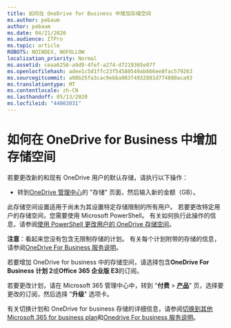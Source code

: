 ```yaml
---
title: 如何在 OneDrive for Business 中增加存储空间
ms.author: pebaum
author: pebaum
ms.date: 04/21/2020
ms.audience: ITPro
ms.topic: article
ROBOTS: NOINDEX, NOFOLLOW
localization_priority: Normal
ms.assetid: ceaa6256-a9d9-4fef-a274-d7219365e07f
ms.openlocfilehash: adee1c5d1ffc23f54580549ab666ee8fac579263
ms.sourcegitcommit: a98b25fa3cac9ebba983f4932881d774880aca93
ms.translationtype: MT
ms.contentlocale: zh-CN
ms.lasthandoff: 05/13/2020
ms.locfileid: "44063031"
---
```

# <a name="how-to-increase-storage-in-onedrive-for-business"></a>如何在 OneDrive for Business 中增加存储空间

若要更改新的和现有 OneDrive 用户的默认存储，请执行以下操作：
  
- 转到[OneDrive 管理中心](https://admin.onedrive.com/?v=StorageSettings)的 "存储" 页面，然后输入新的金额（GB）。

此存储空间设置适用于尚未为其设置特定存储限制的所有用户。 若要更改特定用户的存储空间，您需要使用 Microsoft PowerShell。 有关如何执行此操作的信息，请参阅[使用 PowerShell 更改用户的 OneDrive 存储空间](https://go.microsoft.com/fwlink/?linkid=866402)。

**注意**：看起来您没有包含无限制存储的计划。 有关每个计划附带的存储的信息，请参阅[OneDrive For Business 服务说明](https://go.microsoft.com/fwlink/p/?LinkID=826071)。
  
若要增加 OneDrive for business 中的存储空间，请选择包含**OneDrive For Business 计划 2**或**Office 365 企业版 E3**的订阅。 
  
若要更改计划，请在 Microsoft 365 管理中心中，转到 "**付费** \> **[产品](https://go.microsoft.com/fwlink/p/?linkid=842054)**" 页，选择要更改的订阅，然后选择 "**升级**" 选项卡。
  
有关切换计划和 OneDrive for business 存储的详细信息，请参阅[切换到其他 Microsoft 365 for business plan](https://go.microsoft.com/fwlink/?LinkId=2031117)和[Onedrive For business 服务说明](https://go.microsoft.com/fwlink/p/?LinkId-2031122)。